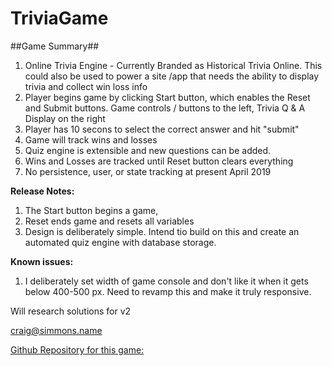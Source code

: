 # TriviaGame

##Game Summary##

1. Online Trivia Engine - Currently Branded as Historical Trivia Online. This could also be used to power a site /app that needs the ability to display trivia and collect win loss info 
2. Player begins game by clicking Start button, which enables the Reset and Submit buttons. Game controls / buttons to the left, Trivia Q & A Display on the right 
3. Player has 10 secons to select the correct answer and hit "submit" 
4. Game will track wins and losses
5. Quiz engine is extensible and new questions can be added. 
6.  Wins and Losses are tracked until Reset button clears everything
7. No persistence, user, or state tracking at present April 2019

**Release Notes:**

1. The Start button begins a game, 
2. Reset ends game and resets all variables
3. Design is deliberately simple. Intend tio build on this and create an automated quiz engine with database storage.

**Known issues:**

1. I deliberately set width of game console and don't like it when it gets below 400-500 px. Need
to revamp this and make it truly responsive.

Will research solutions for v2

craig@simmons.name

[Github Repository for this game:](https://github.com/craigsimmons/TriviaGame)
